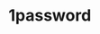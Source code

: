<!-- generated by markdown-notes-tree -->

# 1password

<!-- optional markdown-notes-tree directory description starts here -->

<!-- optional markdown-notes-tree directory description ends here -->


